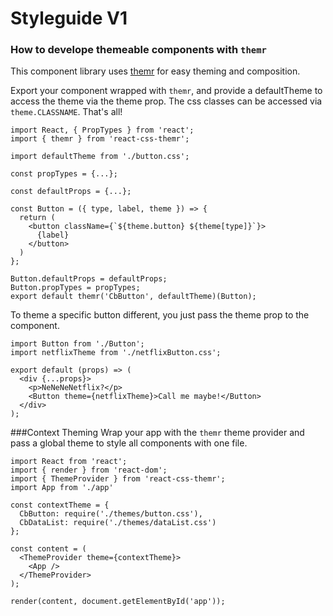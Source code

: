 # Styleguide V1

### How to develope themeable components with `themr`

This component library uses [themr](https://github.com/javivelasco/react-css-themr) for easy theming and composition.

Export your component wrapped with `themr`, and provide a defaultTheme to access the theme via the theme prop.
The css classes can be accessed via `theme.CLASSNAME`. That's all!
`````
import React, { PropTypes } from 'react';
import { themr } from 'react-css-themr';

import defaultTheme from './button.css';

const propTypes = {...};

const defaultProps = {...};

const Button = ({ type, label, theme }) => {
  return (
    <button className={`${theme.button} ${theme[type]}`}>
      {label}
    </button>
  )
};

Button.defaultProps = defaultProps;
Button.propTypes = propTypes;
export default themr('CbButton', defaultTheme)(Button);
`````

To theme a specific button different, you just pass the theme prop to the component.
``````
import Button from './Button';
import netflixTheme from './netflixButton.css';

export default (props) => (
  <div {...props}>
    <p>NeNeNeNetflix?</p>
    <Button theme={netflixTheme}>Call me maybe!</Button>
  </div>
);
``````

###Context Theming
Wrap your app with the `themr` theme provider and pass a global theme to style all components with one file.

``````
import React from 'react';
import { render } from 'react-dom';
import { ThemeProvider } from 'react-css-themr';
import App from './app'

const contextTheme = {
  CbButton: require('./themes/button.css'),
  CbDataList: require('./themes/dataList.css')
};

const content = (
  <ThemeProvider theme={contextTheme}>
    <App />
  </ThemeProvider>
);

render(content, document.getElementById('app'));
``````